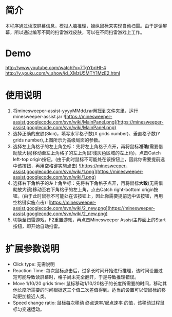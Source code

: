 # 简介 #
本程序通过读取屏幕信息，模拟人脑推理，操纵鼠标来实现自动扫雷。由于是读屏幕，所以通过编写不同的扫雷游戏皮肤，可以在不同扫雷游戏上工作。

# Demo #
http://www.youtube.com/watch?v=7TgYbriHI-4<br />
http://v.youku.com/v_show/id_XMzU5MTY1MzE2.html

# 使用说明 #
  1. 将minesweeper-assist-yyyyMMdd.rar解压到文件夹里，运行minesweeper-assist.jar ![https://minesweeper-assist.googlecode.com/svn/wiki/MainPanel.png](https://minesweeper-assist.googlecode.com/svn/wiki/MainPanel.png)<br />
  1. 选择正确的皮肤(Skin)，填写水平格子数(X grids number)、垂直格子数(Y grids number),上图所示为高级局面的参数。<br />
  1. 选择左上角格子的左上角坐标：先将左上角格子点开，再将鼠标**准确**(需要借助放大镜)移动至左上角格子的左上角(即浅灰色区域的左上角)，点击Catch left-top origin按钮。(由于此时鼠标不可能处在该按钮上，因此你需要提前选中该按钮，再用空格键实施点击) ![https://minesweeper-assist.googlecode.com/svn/wiki/1.png](https://minesweeper-assist.googlecode.com/svn/wiki/1.png)<br />
  1. 选择右下角格子的左上角坐标：先将右下角格子点开，再将鼠标**大致**(无需借助放大镜)移动至右下角格子的左上角，点击Catch right-bottom origin按钮。(由于此时鼠标不可能处在该按钮上，因此你需要提前选中该按钮，再用空格键实施点击) ![https://minesweeper-assist.googlecode.com/svn/wiki/2_new.png](https://minesweeper-assist.googlecode.com/svn/wiki/2_new.png)<br />
  1. 切换至扫雷游戏，F2重置游戏，再点击Minesweeper Assist主界面上的Start按钮，即开始自动扫雷。

# 扩展参数说明 #
  * Click type: 无需说明
  * Reaction Time: 每次鼠标点击后，过多长时间开始进行推理，该时间设置过短可能导致读屏幕时，格子尚未完全翻开，于是导致推理错误。
  * Move 1/10/20 grids time: 鼠标移动1/10/20格子的长度所需要的时间，移动其他长度所需要的时间根据这三个值二次差值得到。适当的设置可以使鼠标的移动更加接近人类。
  * Speed change ratio: 鼠标每次移动 终点速率/起点速率 的值，该移动过程鼠标匀变速运动。